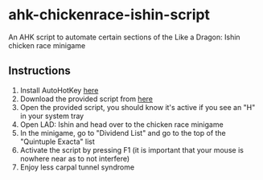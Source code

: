 # ahk-chickenrace-ishin-script
An AHK script to automate certain sections of the Like a Dragon: Ishin chicken race minigame
## Instructions
1. Install AutoHotKey [here](https://www.autohotkey.com)
2. Download the provided script from [here](https://github.com/Spedicus/chickenrace/releases/new)
3. Open the provided script, you should know it's active if you see an "H" in your system tray
4. Open LAD: Ishin and head over to the chicken race minigame
5. In the minigame, go to "Dividend List" and go to the top of the "Quintuple Exacta" list
6. Activate the script by pressing F1 (it is important that your mouse is nowhere near as to not interfere)
7. Enjoy less carpal tunnel syndrome
